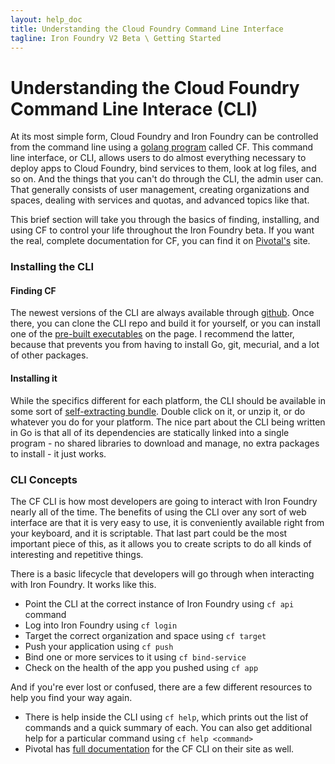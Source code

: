 ```yaml
---
layout: help_doc
title: Understanding the Cloud Foundry Command Line Interface
tagline: Iron Foundry V2 Beta \ Getting Started
---
```


# Understanding the Cloud Foundry Command Line Interace (CLI)

At its most simple form, Cloud Foundry and Iron Foundry can be controlled from the command line using a [golang program](https://github.com/cloudfoundry/cli) called CF. This command line interface, or CLI, allows users to do almost everything necessary to deploy apps to Cloud Foundry, bind services to them, look at log files, and so on. And the things that you can't do through the CLI, the admin user can. That generally consists of user management, creating organizations and spaces, dealing with services and quotas, and advanced topics like that. 

This brief section will take you through the basics of finding, installing, and using CF to control your life throughout the Iron Foundry beta. If you want the real, complete documentation for CF, you can find it on [Pivotal's](http://docs.cloudfoundry.org/devguide/installcf/whats-new-v6.html) site.

### Installing the CLI
#### Finding CF
The newest versions of the CLI are always available through [github](https://github.com/cloudfolundry/cli). Once there, you can clone the CLI repo and build it for yourself, or you can install one of the [pre-built executables](https://github.com/cloudfoundry/cli#stable-release) on the page. I recommend the latter, because that prevents you from having to install Go, git, mecurial, and a lot of other packages.

#### Installing it
While the specifics different for each platform, the CLI should be available in some sort of [self-extracting bundle](https://github.com/cloudfoundry/cli#stable-release). Double click on it, or unzip it, or do whatever you do for your platform. The nice part about the CLI being written in Go is that all of its dependencies are statically linked into a single program - no shared libraries to download and  manage, no extra packages to install - it just works.

### CLI Concepts
The CF CLI is how most developers are going to interact with Iron Foundry nearly all of the time. The benefits of using the CLI over any sort of web interface are that it is very easy to use, it is conveniently available right from your keyboard, and it is scriptable. That last part could be the most important piece of this, as it allows you to create scripts to do all kinds of interesting and repetitive things. 

There is a basic lifecycle that developers will go through when interacting with Iron Foundry. It works like this.

* Point the CLI at the correct instance of Iron Foundry using `cf api` command
* Log into Iron Foundry using `cf login`
* Target the correct organization and space using `cf target`
* Push your application using `cf push`
* Bind one or more services to it using `cf bind-service`
* Check on the health of the app you pushed using `cf app`

And if you're ever lost or confused, there are a few different resources to help you find your way again.

* There is help inside the CLI using `cf help`, which prints out the list of commands and a quick summary of each. You can also get additional help for a particular command using `cf help <command>`
* Pivotal has [full documentation](http://docs.cloudfoundry.org/devguide/installcf) for the CF CLI on their site as well. 


